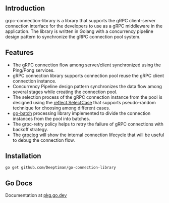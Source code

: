 ## Introduction

grpc-connection-library is a library that supports the gRPC client-server connection interface for the developers to use as a gRPC middleware in the application. The library is written in Golang with a concurrency pipeline design pattern to synchronize the gRPC connection pool system.

## Features
* The gRPC connection flow among server/client synchronized using the Ping/Pong services.
* gRPC connection library supports connection pool reuse the gRPC client connection instance.
* Concurrency Pipeline design pattern synchronizes the data flow among several stages while creating the connection pool.
* The selection process of the gRPC connection instance from the pool is designed using the [reflect.SelectCase](https://pkg.go.dev/reflect#SelectCase) that supports pseudo-random technique for choosing among different cases.
* [go-batch](https://github.com/Deeptiman/go-batch) processing library implemented to divide the connection instances from the pool into batches.
* The grpc-retry policy helps to retry the failure of gRPC connections with backoff strategy.
* The [grpclog](https://pkg.go.dev/google.golang.org/grpc/grpclog) will show the internal connection lifecycle that will be useful to debug the connection flow.

## Installation

`go get github.com/Deeptiman/go-connection-library`

## Go Docs

Documentation at [pkg.go.dev](https://pkg.go.dev/github.com/Deeptiman/grpc-connection-library)


